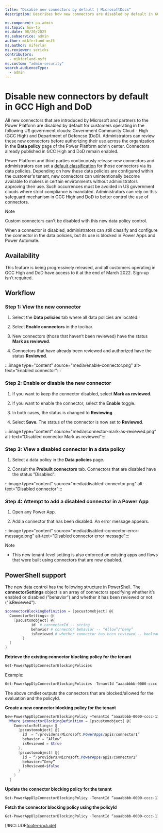 ```yaml
---
title: "Disable new connectors by default | MicrosoftDocs"
description: Describes how new connectors are disabled by default in GCC High and DoD.

ms.component: pa-admin
ms.topic: how-to
ms.date: 08/20/2025
ms.subservice: admin
author: mikferland-msft
ms.author: miferlan
ms.reviewer: sericks
contributors:
  - mikferland-msft
ms.custom: "admin-security"
search.audienceType: 
  - admin
---
```

# Disable new connectors by default in GCC High and DoD

All new connectors that are introduced by Microsoft and partners to the Power Platform are disabled by default for customers operating in the following US government clouds: Government Community Cloud - High (GCC High) and Department of Defencse (DoD). Administrators can review these new connectors before authorizing their use across the organization in the **Data policy** page of the Power Platform admin center. Connectors already published in GCC High and DoD remain enabled.

Power Platform and third parties continuously release new connectors and administrators can set a [default classification](dlp-connector-classification.md#default-data-group-for-new-connectors) for those connectors via its data policies. Depending on how these data policies are configured within the customer's tenant, new connectors can unintentionally become available to makers in certain environments without administrators approving their use. Such occurrences must be avoided in US government clouds where strict compliance is mandated. Administrators can rely on this safeguard mechanism in GCC High and DoD to better control the use of connectors.

> [!NOTE]
> Custom connectors can't be disabled with this new data policy control.
> 
> When a connector is disabled, administrators can still classify and configure the connector in the data policies, but its use is blocked in Power Apps and Power Automate.

## Availability

This feature is being progressively released, and all customers operating in GCC High and DoD have access to it at the end of March 2022. Sign-up isn't required.

## Workflow

### Step 1: View the new connector

1. Select the **Data policies** tab where all data policies are located.

2. Select **Enable connectors** in the toolbar.

3. New connectors (those that haven’t been reviewed) have the status **Mark as reviewed**.

4. Connectors that have already been reviewed and authorized have the status **Reviewed**.

:::image type="content" source="media/enable-connector.png" alt-text="Enabled connector":::

### Step 2: Enable or disable the new connector

1. If you want to keep the connector disabled, select **Mark as reviewed**.

2. If you want to enable the connector, select the **Enable** toggle.

3. In both cases, the status is changed to **Reviewing**.

4. Select **Save**. The status of the connector is now set to **Reviewed**.

:::image type="content" source="media/connector-mark-as-reviewed.png" alt-text="Disabled connector Mark as reviewed":::

### Step 3: View a disabled connector in a data policy

1. Select a data policy in the **Data policies** page.

2. Consult the **Prebuilt connectors** tab. Connectors that are disabled have the status "Disabled".

:::image type="content" source="media/disabled-connector.png" alt-text="Disabled connector":::

### Step 4: Attempt to add a disabled connector in a Power App

1. Open any Power App.

2. Add a connector that has been disabled. An error message appears.

:::image type="content" source="media/disabled-connector-error-message.png" alt-text="Disabled connector error message":::

> [!NOTE]
> - This new tenant-level setting is also enforced on existing apps and flows that were built using connectors that are now disabled.

## PowerShell support

The new data control has the following structure in PowerShell. The **connectorSettings** object is an array of connectors specifying whether it’s enabled or disabled ("behavior") and whether it has been reviewed or not ("isReviewed").

```powershell
$connectorBlockingDefinition = [pscustomobject] @{ 
  ConnectorSettings= @( 
    [pscustomobject] @{ 
 			id  # connectorId -- string 
 			behavior # connector behavior -- “Allow”/”Deny” 
 			isReviewed # whether connector has been reviewed -- boolean 
 		} 
  ) 
} 
``` 

**Retrieve the existing connector blocking policy for the tenant**

```powershell
Get-PowerAppDlpConnectorBlockingPolicies
``` 

Example: 
```powershell
Get-PowerAppDlpConnectorBlockingPolicies -TenantId “aaaabbbb-0000-cccc-1111-dddd2222eeee”
```

The above cmdlet outputs the connectors that are blocked/allowed for the evaluation and the policyId. 

**Create a new connector blocking policy for the tenant**

```powershell
New-PowerAppDlpConnectorBlockingPolicy –TenantId “aaaabbbb-0000-cccc-1111-dddd2222eeee” -ConnectorBlockingDefinition $connectorBlockingDefinition
  Where $connectorBlockingDefinition = [pscustomobject] @{
    ConnectorSettings= @
      [pscustomobject] @{
        id  = “/providers/Microsoft.PowerApps/apis/connector1”
        behavior = “Allow”
        isReviewed = $true
      },
      [pscustomobject] @{
        id = “/providers/Microsoft.PowerApps/apis/connector2”
        behavior=”Deny”
        IsReviewed=$false
      }
    )
  }
```

**Update the connector blocking policy for the tenant**

```powershell
Set-PowerAppDlpConnectorBlockingPolicy -TenantId “aaaabbbb-0000-cccc-1111-dddd2222eeee” -PolicyId “1aaaaaa1-2bb2-3cc3-4dd4-5eeeeeeeeee5” -ConnectorBlockingDefinition $connectorBlockingDefinition
```

**Fetch the connector blocking policy using the policyId**

```powershell
Get-PowerAppDlpConnectorBlockingPolicy -TenantId “aaaabbbb-0000-cccc-1111-dddd2222eeee” -PolicyId “1aaaaaa1-2bb2-3cc3-4dd4-5eeeeeeeeee5”
```

[!INCLUDE[footer-include](../includes/footer-banner.md)]
